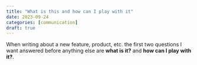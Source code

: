 ```yaml
---
title: "What is this and how can I play with it"
date: 2023-09-24
categories: [communication]
draft: true
---
```


When writing about a new feature, product, etc. the first two questions I want answered before anything else are **what is it?** and **how can I play with it?**.
